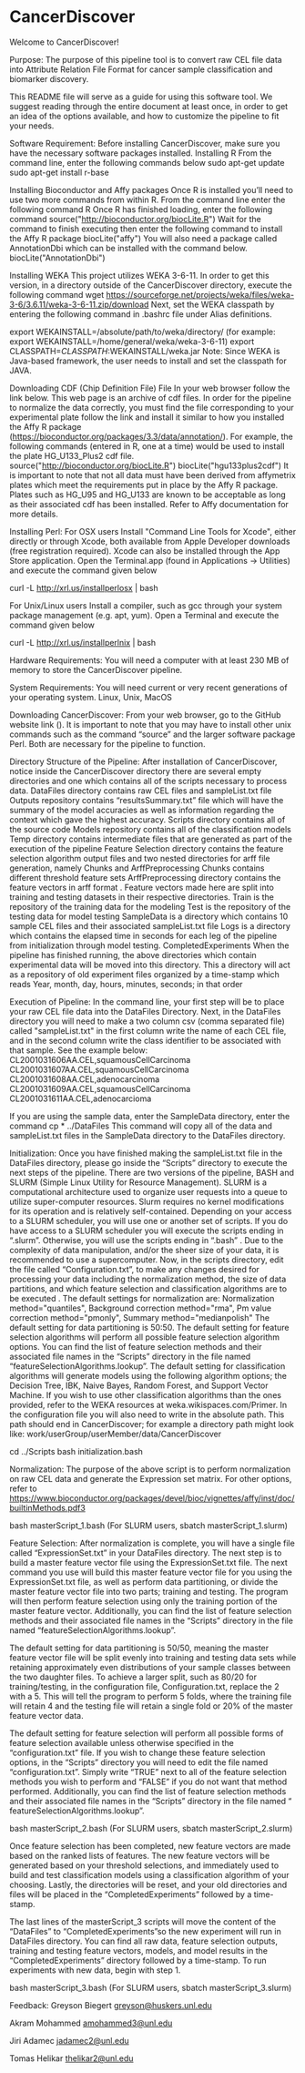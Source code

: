 # CancerDiscover

Welcome to CancerDiscover!

Purpose: The purpose of this pipeline tool is to convert raw CEL file data into Attribute Relation File Format for cancer sample classification and biomarker discovery.

This README file will serve as a guide for using this software tool. We suggest reading through the entire document at least once, in order to get an idea of the options available, and how to customize the pipeline to fit your needs.

Software Requirement: 
Before installing CancerDiscover, make sure you have the necessary software packages installed. 
Installing R
From the command line, enter the following commands below
sudo apt-get update
sudo apt-get install r-base

Installing Bioconductor and Affy packages
Once R is installed you’ll need to use two more commands from within R.
From the command line enter the following command
R
Once R has finished loading, enter the following command
source("http://bioconductor.org/biocLite.R")
Wait for the command to finish executing then enter the following command to install the Affy R package
biocLite("affy")
You will also need a package called AnnotationDbi which can be installed with the command below.
biocLite("AnnotationDbi")

Installing WEKA
This project utilizes WEKA 3-6-11. In order to get this version, in a directory outside of the CancerDiscover directory, execute  the following command
wget https://sourceforge.net/projects/weka/files/weka-3-6/3.6.11/weka-3-6-11.zip/download
Next, set the WEKA classpath by entering the following command in .bashrc file under Alias definitions.

export WEKAINSTALL=/absolute/path/to/weka/directory/ 
(for example: export WEKAINSTALL=/home/general/weka/weka-3-6-11)
export CLASSPATH=$CLASSPATH:$WEKAINSTALL/weka.jar
Note: Since WEKA is Java-based framework, the user needs to install and set the classpath for JAVA. 

Downloading CDF (Chip Definition File) File
In your web browser follow the link below. This web page is an archive of cdf files. In order for the pipeline to normalize the data correctly, you must find the file corresponding to your experimental plate follow the link and install it similar to how you installed the Affy R package (https://bioconductor.org/packages/3.3/data/annotation/). 
For example, the following commands (entered in R, one at a time) would be used to install the plate HG_U133_Plus2 cdf file.
source("http://bioconductor.org/biocLite.R")
biocLite("hgu133plus2cdf")
It is important to note that not all data must have been derived from affymetrix plates which meet the requirements put in place by the Affy R package. Plates such as HG_U95 and HG_U133 are known to be acceptable as long as their associated cdf has been installed. Refer to Affy documentation for more details. 

Installing Perl: 
For OSX users
Install "Command Line Tools for Xcode", either directly or through Xcode, both available from Apple Developer downloads (free registration required). Xcode can also be installed through the App Store application.
Open the Terminal.app (found in Applications -> Utilities) and execute the command given below

curl -L http://xrl.us/installperlosx | bash


For Unix/Linux users
Install a compiler, such as gcc through your system package management (e.g. apt, yum).
Open a Terminal and execute the command given below

curl -L http://xrl.us/installperlnix | bash

Hardware Requirements: You will need a computer with at least 230 MB of memory to store the CancerDiscover pipeline. 

System Requirements: You will need current or very recent generations of your operating system. Linux, Unix, MacOS

Downloading CancerDiscover: 
From your web browser, go to the GitHub website link (). It is important to note that you may have to install other unix commands such as the command “source” and the larger software package Perl. Both are necessary for the pipeline to function. 

Directory Structure of the Pipeline:
After installation of CancerDiscover, notice inside the CancerDiscover directory there are several empty directories and one which contains all of the scripts necessary to process data. 
DataFiles directory contains raw CEL files and sampleList.txt file
Outputs repository contains  “resultsSummary.txt” file which will have the summary of  the model accuracies as well as information regarding the context which gave the highest accuracy. 
Scripts directory contains all of the source code 
Models repository contains all of the classification models
Temp directory contains intermediate files that are generated as part of the execution of the pipeline
Feature Selection directory contains the feature selection algorithm output files and two nested directories for arff file generation, namely Chunks and ArffPreprocessing
Chunks contains different threshold feature sets
ArffPreprocessing directory contains the feature vectors in arff format . Feature vectors made here are split into training and testing datasets in their respective directories.
Train is the repository of the training data for the modeling
Test is the repository of the testing data for model testing
SampleData is a directory which contains 10 sample CEL files and their associated sampleList.txt file
Logs is a directory which contains the elapsed time in seconds for each leg of the pipeline from initialization through model testing.
CompletedExperiments When the pipeline has finished running, the above directories which contain experimental data will be moved into this directory. This a directory will act as a repository of old experiment files organized by a time-stamp which reads Year, month, day, hours, minutes, seconds; in that order

Execution of Pipeline: 
In the command line, your first step will be to place your raw CEL file data into the DataFiles Directory. 
Next, in the DataFiles directory you will need to make a two column csv (comma separated file) called "sampleList.txt" in the first column write the name of each CEL file, and in the second column write the class identifier to be associated with that sample. See the example below:
CL2001031606AA.CEL,squamousCellCarcinoma
CL2001031607AA.CEL,squamousCellCarcinoma
CL2001031608AA.CEL,adenocarcinoma
CL2001031609AA.CEL,squamousCellCarcinoma
CL2001031611AA.CEL,adenocarcioma

If you are using the sample data, enter the SampleData directory, enter the command
cp * ../DataFiles
This command will copy all of the data and sampleList.txt files in the SampleData directory to the DataFiles directory. 

Initialization: 
Once you have finished making the sampleList.txt file in the DataFiles directory, please go inside  the “Scripts” directory to execute the next steps of the pipeline. There are two versions of the pipeline, BASH and SLURM (Simple Linux Utility for Resource Management). SLURM is a computational architecture used to organize user requests into a queue to utilize super-computer resources. Slurm requires no kernel modifications for its operation and is relatively self-contained. Depending on your access to a SLURM scheduler, you will use one or another set of scripts. If you do have access to a SLURM scheduler you will execute the scripts ending in “.slurm”. Otherwise, you will use the scripts ending in “.bash” . Due to the complexity of data manipulation, and/or the sheer size of your data, it is recommended to use a supercomputer. 
Now, in the scripts directory, edit the file called “Configuration.txt”, to make any changes desired for processing your data including the normalization method, the size of data partitions, and which feature selection and classification algorithms are to be executed . 
The default settings for normalization are:
Normalization method="quantiles", 
Background correction method="rma",
Pm value correction method="pmonly", 
Summary method="medianpolish"
The default setting for data partitioning is 50:50. The default setting for feature selection algorithms will perform all possible feature selection algorithm options. You can find the list of feature selection methods and their associated file names in the “Scripts” directory in the file named “featureSelectionAlgorithms.lookup”. The default setting for classification algorithms will generate models using the following algorithm options; the Decision Tree, IBK, Naive Bayes, Random Forest, and Support Vector Machine. If you wish to use other classification algorithms than the ones provided, refer to the WEKA resources at weka.wikispaces.com/Primer. In the configuration file you will also need to write in the absolute path. This path should end in CancerDiscover; for example a directory path might look like: work/userGroup/userMember/data/CancerDiscover

cd ../Scripts
bash initialization.bash 

Normalization:
The  purpose of the above script is to perform normalization on raw CEL data and generate the Expression set matrix. For other options, refer to https://www.bioconductor.org/packages/devel/bioc/vignettes/affy/inst/doc/builtinMethods.pdf3

bash masterScript_1.bash		(For SLURM users, sbatch masterScript_1.slurm)

Feature Selection: 
After normalization is complete, you will have a single file called “ExpressionSet.txt” in your DataFiles directory. The next step is to build a master feature vector file using the ExpressionSet.txt file. The next command you use will build this master feature vector file for you using the ExpressionSet.txt file, as well as perform data partitioning, or divide the master feature vector file into two parts; training and testing. The program will then perform feature selection using only the training portion of the master feature vector. Additionally, you can find the list of feature selection methods and their associated file names in the “Scripts” directory in the file named “featureSelectionAlgorithms.lookup”.

The default setting for data partitioning is 50/50, meaning the master feature vector file will be split evenly into training and testing data sets while retaining approximately even distributions of your sample classes between the two daughter files. To achieve a larger split, such as 80/20 for training/testing, in the configuration file, Configuration.txt, replace the 2 with a 5. This will tell the program to perform 5 folds, where the training file will retain 4 and the testing file will retain a single fold or 20% of the master feature vector data. 

The default setting for feature selection will perform all possible forms of feature selection available unless otherwise specified in the “configuration.txt” file. If you wish to change these feature selection options, in the “Scripts” directory you will need to edit the file named “configuration.txt”. Simply write “TRUE” next to all of the feature selection methods you wish to perform and “FALSE” if you do not want that method performed. Additionally, you can find the list of feature selection methods and their associated file names in the “Scripts” directory in the file named “ featureSelectionAlgorithms.lookup”. 

bash masterScript_2.bash		(For SLURM users, sbatch masterScript_2.slurm)

Once feature selection has been completed, new feature vectors are made based on the ranked lists of features.  The new feature vectors will be generated based on your threshold selections, and immediately  used to build and test classification models using a classification algorithm of your choosing. Lastly, the directories will be reset, and your old directories and files will be placed in the “CompletedExperiments” followed by a time-stamp. 
	
The last lines of the masterScript_3 scripts will move the content of the “DataFiles” to “CompletedExperiments”so the new experiment will run in DataFiles directory. You can find all raw data, feature selection outputs, training and testing feature vectors, models, and model results in the “CompletedExperiments” directory followed by a time-stamp. To run experiments with new data, begin with step 1. 

bash masterScript_3.bash		(For SLURM users, sbatch masterScript_3.slurm)

Feedback:
Greyson Biegert	greyson@huskers.unl.edu

Akram Mohammed	amohammed3@unl.edu

Jiri Adamec		jadamec2@unl.edu

Tomas Helikar		thelikar2@unl.edu



